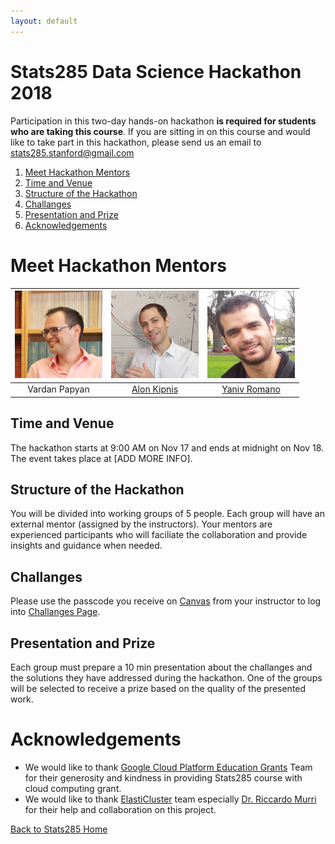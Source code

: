 ```yaml
---
layout: default 
---
```



# Stats285 Data Science Hackathon 2018

Participation in this two-day hands-on hackathon **is required for students who are taking this course**. 
If you are sitting in on this course and would like to take part in this hackathon, please send us an email
to <stats285.stanford@gmail.com>

1. [Meet Hackathon Mentors](#meet-hackathon-mentors)      
1. [Time and Venue](#time-and-venue)      
1. [Structure of the Hackathon](#structure-of-the-hackathon)   
1. [Challanges](#challanges)
1. [Presentation and Prize](#presentation-and-prize)
1. [Acknowledgements](#acknowledgements)




# Meet Hackathon Mentors 

<img src="../img/vardan_happy.jpeg" width="140" height="140" /> |  <img src="../img/alon_kipnis.jpg" width="140" height="140" /> | <img src="../img/Yaniv_Romano.png" width="140" height="140" />
:-------------------------:|:-------------------------:|:-------------------------:
Vardan Papyan         |  [Alon Kipnis](https://web.stanford.edu/~kipnisal/)       |  [Yaniv Romano](https://sites.google.com/view/yaniv-romano/home)



## Time and Venue 
The hackathon starts at 9:00 AM on Nov 17 and ends at midnight on Nov 18. The event takes place at [ADD MORE INFO]. 


## Structure of the Hackathon
You will be divided into working groups of 5 people. Each group will have an external mentor (assigned by the instructors). Your mentors are experienced participants who will faciliate the collaboration and provide insights and guidance when needed.   


## Challanges
Please use the passcode you receive on [Canvas](https://web.stanford.edu/group/canvas/cgi-bin/www/discovery.php) from your instructor to log into [Challanges Page](https://stats285.gitlab.io/hack2018/index.html).


## Presentation and Prize
Each group must prepare a 10 min presentation about the challanges and the solutions they have addressed during the hackathon. One of the groups will be selected to receive a prize based on the quality of the presented work.  



# Acknowledgements
* We would like to thank [Google Cloud Platform Education Grants](https://cloud.google.com/edu/) Team for their generosity and kindness in providing Stats285 course with cloud computing grant.
* We would like to thank [ElastiCluster](http://elasticluster.readthedocs.io/en/latest/) team especially [Dr. Riccardo Murri](https://www.gc3.uzh.ch/people/rm/) for their help and collaboration on this project.



[Back to Stats285 Home](../../index)
